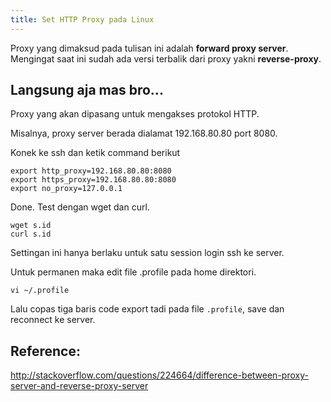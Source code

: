 ```yaml
---
title: Set HTTP Proxy pada Linux
---
```


Proxy yang dimaksud pada tulisan ini adalah **forward proxy server**. Mengingat saat ini sudah ada versi terbalik dari proxy yakni **reverse-proxy**.

## Langsung aja mas bro...

Proxy yang akan dipasang untuk mengakses protokol HTTP.

Misalnya, proxy server berada dialamat 192.168.80.80 port 8080.

Konek ke ssh dan ketik command berikut

```
export http_proxy=192.168.80.80:8080
export https_proxy=192.168.80.80:8080
export no_proxy=127.0.0.1
```

Done. Test dengan wget dan curl. 

```
wget s.id
curl s.id
```

Settingan ini hanya berlaku untuk satu session login ssh ke server.

Untuk permanen maka edit file .profile pada home direktori.

```
vi ~/.profile
```

Lalu copas tiga baris code export tadi pada file ```.profile```, save dan reconnect ke server.

## Reference:

http://stackoverflow.com/questions/224664/difference-between-proxy-server-and-reverse-proxy-server
